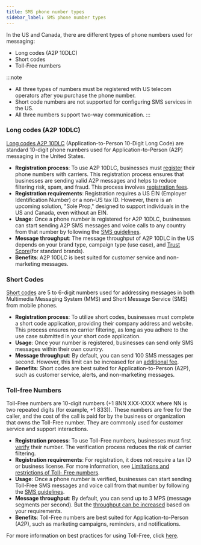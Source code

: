 ```yaml
---
title: SMS phone number types
sidebar_label: SMS phone number types
---
```


In the US and Canada, there are different types of phone numbers used for messaging:
* Long codes (A2P 10DLC)
* Short codes 
* Toll-Free numbers

:::note
* All three types of numbers must be registered with US telecom operators after you purchase the phone number.
* Short code numbers are not supported for configuring SMS services in the US.
* All three numbers support two-way communication.
:::

### Long codes (A2P 10DLC)

[Long codes A2P 10DLC](https://support.twilio.com/hc/en-us/articles/1260800720410-What-is-A2P-10DLC-) (Application-to-Person 10-Digit Long Code) are standard 10-digit phone numbers used for Application-to-Person (A2P) messaging in the United States.

* **Registration process**: To use A2P 10DLC, businesses must [register]((https://support.twilio.com/hc/en-us/articles/1260801864489-How-do-I-register-to-use-A2P-10DLC-messaging-)) their phone numbers with carriers. This registration process ensures that businesses are sending valid A2P messages and helps to reduce filtering risk, spam, and fraud. This process involves [registration fees](https://www.twilio.com/en-us/sms/pricing/us).
* **Registration requirements**: Registration requires a US EIN (Employer Identification Number) or a non-US tax ID. However, there is an upcoming solution, "Sole Prop," designed to support individuals in the US and Canada, even without an EIN.
* **Usage**: Once a phone number is registered for A2P 10DLC, businesses can start sending A2P SMS messages and voice calls to any country from that number by following the [SMS guidelines](https://www.twilio.com/en-us/guidelines/sms).
* **Message throughput**: The message throughput of A2P 10DLC in the US depends on your brand type, campaign type (use case), and [Trust Score](https://support.twilio.com/hc/en-us/articles/1260803225669-Message-throughput-MPS-and-Trust-Scores-for-A2P-10DLC-in-the-US)(for standard brands).
* **Benefits**: A2P 10DLC is best suited for customer service and non-marketing messages.

### Short Codes

[Short codes](https://support.twilio.com/hc/en-us/articles/223182068-What-is-a-Messaging-Short-Code-) are 5 to 6-digit numbers used for addressing messages in both Multimedia Messaging System (MMS) and Short Message Service (SMS) from mobile phones. 

* **Registration process**: To utilize short codes, businesses must complete a short code application, providing their company address and website. This process ensures no carrier filtering, as long as you adhere to the use case submitted in your short code application.
* **Usage**: Once your number is registered, businesses can send only SMS messages within their own country. 
* **Message throughput**: By default, you can send 100 SMS messages per second. However, this limit can be increased for an [additional fee](https://support.twilio.com/hc/en-us/articles/226460288-How-much-does-a-Short-Code-cost-).
* **Benefits**: Short codes are best suited for Application-to-Person (A2P), such as customer service, alerts, and non-marketing messages.

### Toll-free Numbers

Toll-Free numbers are 10-digit numbers (+1 8NN XXX-XXXX where NN is two repeated digits (for example, +1 833)). These numbers are free for the caller, and the cost of the call is paid for by the business or organization that owns the Toll-Free number. They are commonly used for customer service and support interactions.

* **Registration process**: To use Toll-Free numbers, businesses must first [verify](https://support.twilio.com/hc/en-us/articles/5377174717595-Toll-Free-Message-Verification-for-US-Canada) their number. The verification process reduces the risk of carrier filtering. 
* **Registration requirements**: For registration, it does not require a tax ID or business license. For more information, see [Limitations and restrictions of Toll- Free numbers](https://support.twilio.com/hc/en-us/articles/115007579027-Toll-free-phone-number-restrictions-and-limitations).
* **Usage**: Once a phone number is verified, businesses can start sending Toll-Free SMS messages and voice call from that number by following the [SMS guidelines](https://www.twilio.com/en-us/guidelines/sms).
* **Message throughput**: By default, you can send up to 3 MPS (message segments per second). But the [throughput can be increased](https://support.twilio.com/hc/en-us/articles/4411046744987-Toll-Free-SMS-and-MMS-messaging-throughput-MPS-) based on your requirements.
* **Benefits**: Toll-Free numbers are best suited for Application-to-Person (A2P), such as marketing campaigns, reminders, and notifications.

For more information on best practices for using Toll-Free, click [here](https://support.twilio.com/hc/en-us/articles/360038172934-Information-and-best-practices-for-using-Toll-Free-SMS-and-MMS-in-the-US-and-Canada).

